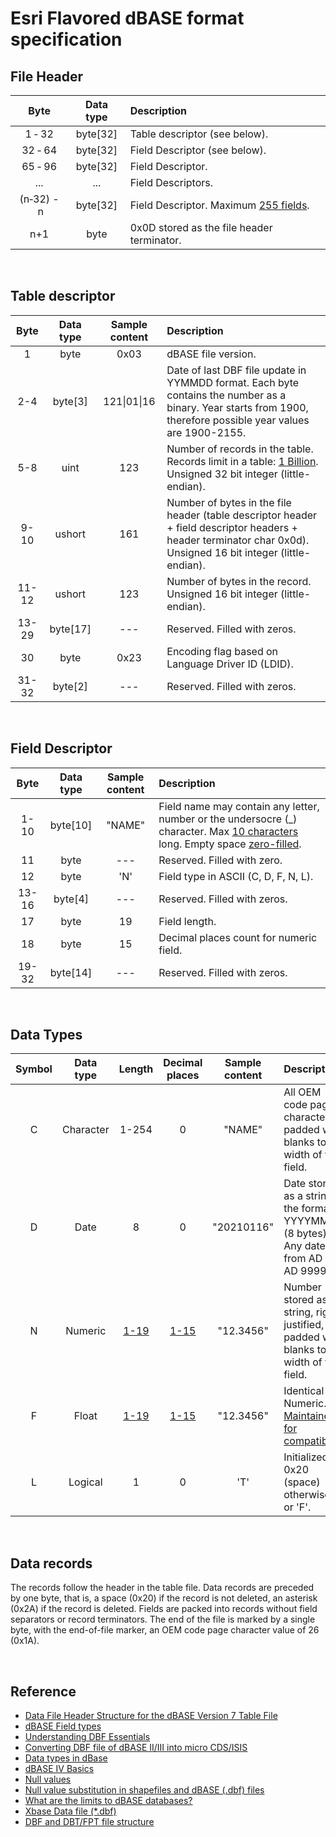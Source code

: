 # Esri Flavored dBASE format specification



## File Header

|         Byte         |     Data type      | Description                                |
| :------------------: | :----------------: | :----------------------------------------- |
|   1&nbsp;‑&nbsp;32   | byte&lsqb;32&rsqb; | Table descriptor (see below).              |
|  32&nbsp;‑&nbsp;64   | byte&lsqb;32&rsqb; | Field Descriptor (see below).              |
|  65&nbsp;‑&nbsp;96   | byte&lsqb;32&rsqb; | Field Descriptor.                          |
|         ...          |        ...         | Field Descriptors.                         |
| (n‑32)&nbsp;-&nbsp;n | byte&lsqb;32&rsqb; | Field Descriptor. Maximum [255 fields][limits].                          |
|         n+1          |        byte        | 0x0D stored as the file header terminator. |

<br/>

## Table descriptor

| Byte  |     Data type      |     Sample content      | Description                                                                                                                                                      |
| :---: | :----------------: | :---------------------: | :--------------------------------------------------------------------------------------------------------------------------------------------------------------- |
|   1   |        byte        |          0x03           | dBASE file version.                                                                                                                                              |
|  2-4  | byte&lsqb;3&rsqb;  | 121&verbar;01&verbar;16 | Date of last DBF file update in YYMMDD format.  Each byte contains the number as a binary.  Year starts from 1900, therefore possible year values are 1900-2155. |
|  5-8  |        uint        |           123           | Number of records in the table. Records limit in a table:  [1 Billion][limits]. Unsigned 32 bit integer (little-endian).                                         |
| 9-10  |       ushort       |           161           | Number of bytes in the file header (table descriptor header + field descriptor headers + header terminator char 0x0d). Unsigned 16 bit integer (little-endian).  |
| 11-12 |       ushort       |           123           | Number of bytes in the record. Unsigned 16 bit integer  (little-endian).                                                                                         |
| 13-29 | byte&lsqb;17&rsqb; |           ---           | Reserved. Filled with zeros.                                                                                                                                     |
|  30   |        byte        |          0x23           | Encoding flag based on Language Driver ID (LDID).                                                                                                                |
| 31-32 | byte&lsqb;2&rsqb;  |           ---           | Reserved. Filled with zeros.                                                                                                                                     |

<br/>

## Field Descriptor

| Byte  |     Data type      | Sample content | Description                                                                                                                                      |
| :---: | :----------------: | :------------: | :----------------------------------------------------------------------------------------------------------------------------------------------- |
| 1-10  | byte&lsqb;10&rsqb; |     "NAME"     | Field name may contain any letter, number or the undersocre (_) character. Max [10 characters][dBaseIV] long. Empty space [zero-filled][header]. |
|  11   |        byte        |      ---       | Reserved. Filled with zero.                                                                                                                      |
|  12   |        byte        |      'N'       | Field type in ASCII (C, D, F, N, L).                                                                                                             |
| 13-16 | byte&lsqb;4&rsqb;  |      ---       | Reserved. Filled with zeros.                                                                                                                     |
|  17   |        byte        |       19       | Field length.                                                                                                                                    |
|  18   |        byte        |       15       | Decimal places count for numeric field.                                                                                                          |
| 19-32 | byte&lsqb;14&rsqb; |      ---       | Reserved. Filled with zeros.                                                                                                                     |

<br/>

## Data Types

| Symbol | Data type |   Length    | Decimal places | Sample content | Description                                                                                   |
| :----: | :-------: | :---------: | :------------: | :------------: | :-------------------------------------------------------------------------------------------- |
|   C    | Character |    1-254    |       0        |     "NAME"     | All OEM code page characters - padded with blanks to the width of the field.                  |
|   D    |   Date    |      8      |       0        |   "20210116"   | Date stored as a string in the format YYYYMMDD (8 bytes). Any date from AD 1 to AD 9999.      |
|   N    |  Numeric  | [1-19][len] |  [1-15][len]   |   "12.3456"    | Number stored as a string, right justified, and padded with blanks to the width of the field. |
|   F    |   Float   | [1-19][len] |  [1-15][len]   |   "12.3456"    | Identical to Numeric. [Maintained for compatibility][field-types].                            |
|   L    |  Logical  |      1      |       0        |      'T'       | Initialized to 0x20 (space) otherwise 'T' or 'F'.                                             |

<br/>

## Data records

The records follow the header in the table file. Data records are preceded by one byte,
that is, a space (0x20) if the record is not deleted, an asterisk (0x2A) if the record is deleted.
Fields are packed into records without field separators or record terminators.
The end of the file is marked by a single byte, with the end-of-file marker,
an OEM code page character value of 26 (0x1A).

<br/>

## Reference

- [Data File Header Structure for the dBASE Version 7 Table File][header]
- [dBASE Field types][field-types]
- [Understanding DBF Essentials][len]
- [Converting DBF file of dBASE II/III into micro CDS/ISIS](http://web.simmons.edu/~chen/nit/NIT%2789/89-127-han.html)
- [Data types in dBase](https://www.promotic.eu/en/pmdoc/Subsystems/Db/dBase/DataTypes.htm)
- [dBASE IV Basics][dBaseIV]
- [Null values][null]
- [Null value substitution in shapefiles and dBASE (.dbf) files][shp-null]
- [What are the limits to dBASE databases?][limits]
- [Xbase Data file (*.dbf)][xbase]
- [DBF and DBT/FPT file structure][dbf-fpt-format]

[header]: http://www.dbase.com/KnowledgeBase/int/db7_file_fmt.htm
[field-types]: https://www.dbase.com/help/11_2/Design_Tables/IDH_TABLEDES_FIELD_TYPES.htm
[len]: http://www.sfu.ca/sasdoc/sashtml/accpc/z0214453.htm
[dBaseIV]: https://www.osti.gov/servlets/purl/10180088
[null]: http://www.dbase.com/help/2_80/Plus-en.htm#Language_Definition/IDH_LDEF_NULLVALUES.htm
[shp-null]: https://desktop.arcgis.com/en/arcmap/latest/manage-data/shapefiles/geoprocessing-considerations-for-shapefile-output.htm
[limits]: http://www.dbase.com/Knowledgebase/faq/dBASE_Limits_FAQ.html
[xbase]: https://www.clicketyclick.dk/databases/xbase/format/dbf.html
[dbf-fpt-format]: http://www.independent-software.com/dbase-dbf-dbt-file-format.html
